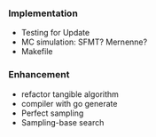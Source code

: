 ### Implementation

- Testing for Update
- MC simulation: SFMT? Mernenne?
- Makefile

### Enhancement

- refactor tangible algorithm
- compiler with go generate
- Perfect sampling
- Sampling-base search

